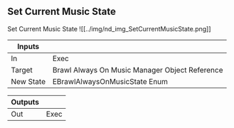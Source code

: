 ## Set Current Music State
Set Current Music State
![[../img/nd_img_SetCurrentMusicState.png]]

|Inputs||
|--|--|
| In | Exec |
| Target | Brawl Always On Music Manager Object Reference |
| New State | EBrawlAlwaysOnMusicState Enum |

|Outputs||
|--|--|
| Out | Exec |
